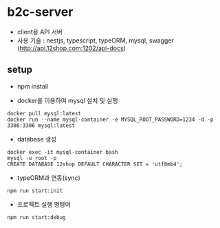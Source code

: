 # b2c-server
  - client용 API 서버
  - 사용 기술 : nestjs, typescript, typeORM, mysql, swagger (http://api.12shop.com:1202/api-docs)

## setup
  - npm install

  - docker를 이용하여 mysql 설치 및 실행
  ```shell
  docker pull mysql:latest
  docker run --name mysql-container -e MYSQL_ROOT_PASSWORD=1234 -d -p 3306:3306 mysql:latest
  ```
  
  - database 생성
  ```shell
  docker exec -it mysql-container bash
  mysql -u root -p
  CREATE DATABASE 12shop DEFAULT CHARACTER SET = 'utf8mb4';
  ```

  - typeORM과 연동(sync)
  ```shell
  npm run start:init
  ```

  - 프로젝트 실행 명령어
  ```shell
  npm run start:debug
  ```
